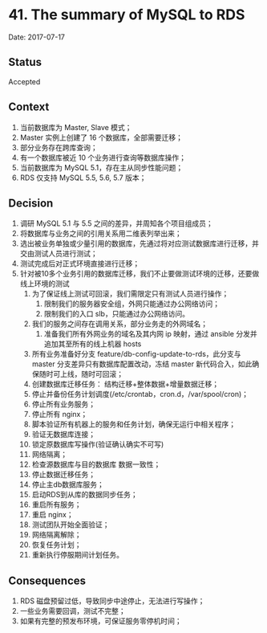# 41. The summary of MySQL to RDS

Date: 2017-07-17

## Status

Accepted

## Context

1. 当前数据库为 Master, Slave 模式；
2. Master 实例上创建了 16 个数据库，全部需要迁移；
3. 部分业务存在跨库查询；
4. 有一个数据库被近 10 个业务进行查询等数据库操作；
5. 当前数据库为 MySQL 5.1，存在主从同步性能问题；
6. RDS 仅支持 MySQL 5.5, 5.6, 5.7 版本；

## Decision

1. 调研 MySQL 5.1 与 5.5 之间的差异，并周知各个项目组成员；
2. 将数据库与业务之间的引用关系用二维表列举出来；
3. 选出被业务单独或少量引用的数据库，先通过将对应测试数据库进行迁移，并交由测试人员进行测试；
4. 测试完成后对正式环境直接进行迁移；
5. 针对被10多个业务引用的数据库迁移，我们不止要做测试环境的迁移，还要做线上环境的测试
	1. 为了保证线上测试可回滚，我们需限定只有测试人员进行操作；
		1. 限制我们的服务器安全组，外网只能通过办公网络访问；
		2. 限制我们的入口 slb，只能通过办公网络访问。
	2. 我们的服务之间存在调用关系，部分业务走的外网域名；
		1. 准备我们所有外网业务的域名及其内网 ip 映射，通过 ansible 分发并追加其至所有的线上机器 hosts
	3. 所有业务准备好分支 feature/db-config-update-to-rds，此分支与 master 分支差异只有数据库配置改动，冻结 master 新代码合入，如此确保随时可上线，随时可回滚；
	4. 创建数据库迁移任务： 结构迁移+整体数据+增量数据迁移；
	5. 停止并备份任务计划调度(/etc/crontab，cron.d，/var/spool/cron)；
	6. 停止所有业务服务；
	7. 停止所有 nginx；
	8. 脚本验证所有机器上的服务和任务计划，确保无运行中相关程序；
	9. 验证无数据库连接；
	10. 锁定原数据库写操作(验证确认确实不可写)
	11. 网络隔离；
	12. 检查源数据库与目的数据库 数据一致性；
	13. 停止数据迁移任务；
	14. 停止主db数据库服务；
	15. 启动RDS到从库的数据同步任务；
	16. 重启所有服务；
	17. 重启 nginx；
	18. 测试团队开始全面验证；
	19. 网络隔离解除；
	20. 恢复任务计划；
	21. 重新执行停服期间计划任务。

## Consequences

1. RDS 磁盘预留过低，导致同步中途停止，无法进行写操作；
2. 一些业务需要回调，测试不完整；
3. 如果有完整的预发布环境，可保证服务零停机时间；